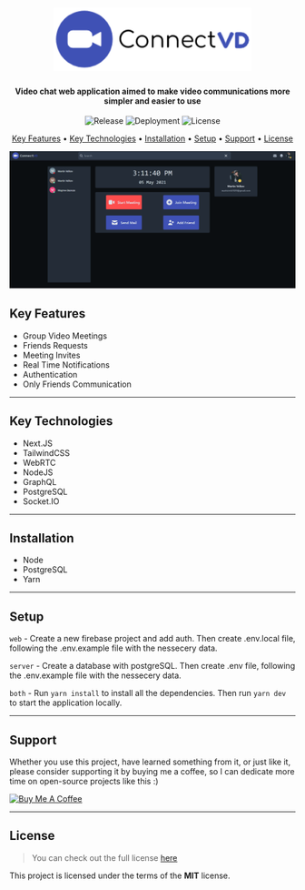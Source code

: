 <h1 align="center">
<!--    <a href="#"> -->
      <img width="350px" src="https://raw.githubusercontent.com/MartsTech/ConnectVD/main/web/public/images/logo.png" alt="Logo" />
<!--   </a> -->
</h1>

<h4 align="center">
   Video chat web application aimed to make video communications more simpler and easier to use
</h4>

<p align="center">
   <img src="https://img.shields.io/github/v/release/MartsTech/ConnectVD" alt="Release" />
   <img src="https://vercelbadge.vercel.app/api/MartsTech/ConnectVD" alt="Deployment" />
   <img src="https://img.shields.io/github/license/MartsTech/ConnectVD" alt="License" />
</p>

<p align="center">
<!--   <a href="#demo">Demo</a> • -->
  <a href="#key-features">Key Features</a> •
  <a href="#key-technologies">Key Technologies</a> •
  <a href="#installation">Installation</a> •
  <a href="#setup">Setup</a> •
  <a href="#support">Support</a> •
  <a href="#license">License</a>
</p>

<img src="https://raw.githubusercontent.com/MartsTech/ConnectVD/main/web/public/screenshots/dash.png" />

<!-- ---

## Demo
Here is a working live demo [here](#)  


--- -->

## Key Features

- Group Video Meetings
- Friends Requests
- Meeting Invites
- Real Time Notifications
- Authentication
- Only Friends Communication

---

## Key Technologies

- Next.JS
- TailwindCSS
- WebRTC
- NodeJS
- GraphQL
- PostgreSQL
- Socket.IO

---

## Installation

- Node
- PostgreSQL
- Yarn

---

## Setup

`web` - Create a new firebase project and add auth. Then create .env.local file, following the .env.example file with the nessecery data.

`server` - Create a database with postgreSQL. Then create .env file, following the .env.example file with the nessecery data.

`both` - Run `yarn install` to install all the dependencies. Then run `yarn dev` to start the application locally.

---

## Support

Whether you use this project, have learned something from it, or just like it, please consider supporting it by buying me a coffee, so I can dedicate more time on open-source projects like this :)

<a href="https://www.buymeacoffee.com/martstech" target="_blank">
  <img src="https://cdn.buymeacoffee.com/buttons/v2/default-yellow.png" alt="Buy Me A Coffee" height="60px" width="217px" />
</a>

---

## License

>You can check out the full license [here](https://github.com/MartsTech/ConnectVD/blob/main/LICENSE)

This project is licensed under the terms of the **MIT** license.
